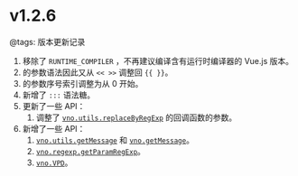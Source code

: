 # v1.2.6

@tags: 版本更新记录

1. 移除了 `RUNTIME_COMPILER` [](/zh/docs/env-vars.md "#")，不再建议编译含有运行时编译器的 Vue.js 版本。
1. [](/zh/docs/snippets.md "#")的参数语法因此又从 `<< >>` 调整回 `{{ }}`。
1. [](/zh/docs/snippets.md "#")的参数序号索引调整为从 0 开始。
1. [](/zh/docs/inline-script.md "#")新增了 `:::` 语法糖。
1. 更新了一些 API：
    1. 调整了 [`vno.utils.replaceByRegExp`](/zh/api/utils.md "#h2-14") 的回调函数的参数。
1. 新增了一些 API：
    1. [`vno.utils.getMessage`](/zh/api/utils.md "#h2-20") 和 [`vno.getMessage`](/zh/api/vno.md "h2-21")。
    1. [`vno.regexp.getParamRegExp`](/zh/api/regexp.md "#h2-7")。
    1. [`vno.VPD`](/zh/api/vno.md "#h2-1")。
